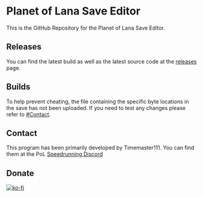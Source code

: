 # Planet of Lana Save Editor
This is the GitHub Repository for the Planet of Lana Save Editor.
## Releases
You can find the latest build as well as the latest source code at the [releases](../../releases/latest) page.
## Builds
To help prevent cheating, the file containing the specific byte locations in the save has not been uploaded. If you need to test any changes please refer to [#Contact](#Contact).
## Contact
This program has been primarily developed by Timemaster111. You can find them at the PoL [Speedrunning Discord](https://discord.gg/3kJeJqUrez)
## Donate
[![ko-fi](https://ko-fi.com/img/githubbutton_sm.svg)](https://ko-fi.com/J3J5M88EM)